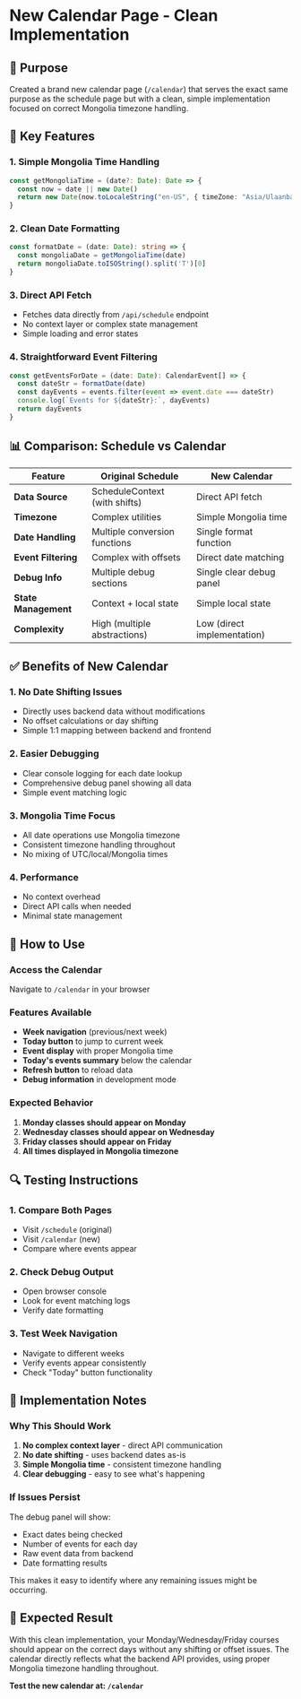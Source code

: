 # New Calendar Page - Clean Implementation

## 🎯 **Purpose**
Created a brand new calendar page (`/calendar`) that serves the exact same purpose as the schedule page but with a clean, simple implementation focused on correct Mongolia timezone handling.

## 🔧 **Key Features**

### 1. **Simple Mongolia Time Handling**
```typescript
const getMongoliaTime = (date?: Date): Date => {
  const now = date || new Date()
  return new Date(now.toLocaleString("en-US", { timeZone: "Asia/Ulaanbaatar" }))
}
```

### 2. **Clean Date Formatting**
```typescript
const formatDate = (date: Date): string => {
  const mongoliaDate = getMongoliaTime(date)
  return mongoliaDate.toISOString().split('T')[0]
}
```

### 3. **Direct API Fetch**
- Fetches data directly from `/api/schedule` endpoint
- No context layer or complex state management
- Simple loading and error states

### 4. **Straightforward Event Filtering**
```typescript
const getEventsForDate = (date: Date): CalendarEvent[] => {
  const dateStr = formatDate(date)
  const dayEvents = events.filter(event => event.date === dateStr)
  console.log(`Events for ${dateStr}:`, dayEvents)
  return dayEvents
}
```

## 📊 **Comparison: Schedule vs Calendar**

| Feature | Original Schedule | New Calendar |
|---------|------------------|--------------|
| **Data Source** | ScheduleContext (with shifts) | Direct API fetch |
| **Timezone** | Complex utilities | Simple Mongolia time |
| **Date Handling** | Multiple conversion functions | Single format function |
| **Event Filtering** | Complex with offsets | Direct date matching |
| **Debug Info** | Multiple debug sections | Single clear debug panel |
| **State Management** | Context + local state | Simple local state |
| **Complexity** | High (multiple abstractions) | Low (direct implementation) |

## ✅ **Benefits of New Calendar**

### 1. **No Date Shifting Issues**
- Directly uses backend data without modifications
- No offset calculations or day shifting
- Simple 1:1 mapping between backend and frontend

### 2. **Easier Debugging**
- Clear console logging for each date lookup
- Comprehensive debug panel showing all data
- Simple event matching logic

### 3. **Mongolia Time Focus**
- All date operations use Mongolia timezone
- Consistent timezone handling throughout
- No mixing of UTC/local/Mongolia times

### 4. **Performance**
- No context overhead
- Direct API calls when needed
- Minimal state management

## 🚀 **How to Use**

### **Access the Calendar**
Navigate to `/calendar` in your browser

### **Features Available**
- **Week navigation** (previous/next week)
- **Today button** to jump to current week
- **Event display** with proper Mongolia time
- **Today's events summary** below the calendar
- **Refresh button** to reload data
- **Debug information** in development mode

### **Expected Behavior**
1. **Monday classes should appear on Monday**
2. **Wednesday classes should appear on Wednesday**
3. **Friday classes should appear on Friday**
4. **All times displayed in Mongolia timezone**

## 🔍 **Testing Instructions**

### 1. **Compare Both Pages**
- Visit `/schedule` (original)
- Visit `/calendar` (new)
- Compare where events appear

### 2. **Check Debug Output**
- Open browser console
- Look for event matching logs
- Verify date formatting

### 3. **Test Week Navigation**
- Navigate to different weeks
- Verify events appear consistently
- Check "Today" button functionality

## 📝 **Implementation Notes**

### **Why This Should Work**
1. **No complex context layer** - direct API communication
2. **No date shifting** - uses backend dates as-is
3. **Simple Mongolia time** - consistent timezone handling
4. **Clear debugging** - easy to see what's happening

### **If Issues Persist**
The debug panel will show:
- Exact dates being checked
- Number of events for each day
- Raw event data from backend
- Date formatting results

This makes it easy to identify where any remaining issues might be occurring.

## 🎯 **Expected Result**

With this clean implementation, your Monday/Wednesday/Friday courses should appear on the correct days without any shifting or offset issues. The calendar directly reflects what the backend API provides, using proper Mongolia timezone handling throughout.

**Test the new calendar at: `/calendar`**